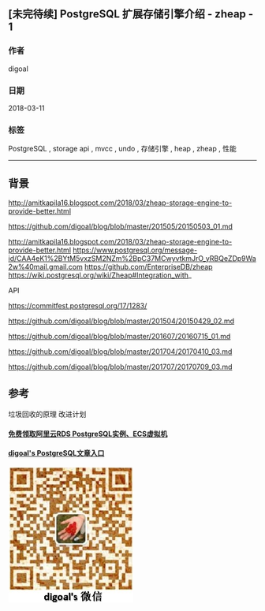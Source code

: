 ## [未完待续] PostgreSQL 扩展存储引擎介绍 - zheap - 1
           
### 作者                                                           
digoal                                                           
                                                           
### 日期                                                           
2018-03-11                                                        
                                                           
### 标签                                                           
PostgreSQL , storage api , mvcc , undo , 存储引擎 , heap , zheap , 性能   
                                                           
----                                                           
                                                           
## 背景       
http://amitkapila16.blogspot.com/2018/03/zheap-storage-engine-to-provide-better.html



https://github.com/digoal/blog/blob/master/201505/20150503_01.md


http://amitkapila16.blogspot.com/2018/03/zheap-storage-engine-to-provide-better.html
https://www.postgresql.org/message-id/CAA4eK1%2BYtM5vxzSM2NZm%2BpC37MCwyvtkmJrO_yRBQeZDp9Wa2w%40mail.gmail.com
https://github.com/EnterpriseDB/zheap
https://wiki.postgresql.org/wiki/Zheap#Integration_with_

API

https://commitfest.postgresql.org/17/1283/




https://github.com/digoal/blog/blob/master/201504/20150429_02.md

https://github.com/digoal/blog/blob/master/201607/20160715_01.md

https://github.com/digoal/blog/blob/master/201704/20170410_03.md

https://github.com/digoal/blog/blob/master/201707/20170709_03.md


## 参考

垃圾回收的原理
改进计划

  
  
  
  
  
  
  
  
  
  
  
  
  
#### [免费领取阿里云RDS PostgreSQL实例、ECS虚拟机](https://free.aliyun.com/ "57258f76c37864c6e6d23383d05714ea")
  
  
#### [digoal's PostgreSQL文章入口](https://github.com/digoal/blog/blob/master/README.md "22709685feb7cab07d30f30387f0a9ae")
  
  
![digoal's weixin](../pic/digoal_weixin.jpg "f7ad92eeba24523fd47a6e1a0e691b59")
  
  
  
  
  
  
  

